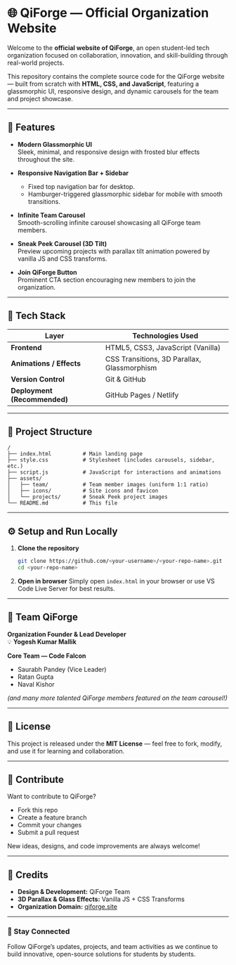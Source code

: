 # 🌐 QiForge — Official Organization Website

Welcome to the **official website of QiForge**, an open student-led tech organization focused on collaboration, innovation, and skill-building through real-world projects.

This repository contains the complete source code for the QiForge website — built from scratch with **HTML, CSS, and JavaScript**, featuring a glassmorphic UI, responsive design, and dynamic carousels for the team and project showcase.

---

## 🚀 Features

- **Modern Glassmorphic UI**  
  Sleek, minimal, and responsive design with frosted blur effects throughout the site.

- **Responsive Navigation Bar + Sidebar**  
  - Fixed top navigation bar for desktop.  
  - Hamburger-triggered glassmorphic sidebar for mobile with smooth transitions.

- **Infinite Team Carousel**  
  Smooth-scrolling infinite carousel showcasing all QiForge team members.

- **Sneak Peek Carousel (3D Tilt)**  
  Preview upcoming projects with parallax tilt animation powered by vanilla JS and CSS transforms.

- **Join QiForge Button**  
  Prominent CTA section encouraging new members to join the organization.

---

## 🧱 Tech Stack

| Layer | Technologies Used |
|-------|--------------------|
| **Frontend** | HTML5, CSS3, JavaScript (Vanilla) |
| **Animations / Effects** | CSS Transitions, 3D Parallax, Glassmorphism |
| **Version Control** | Git & GitHub |
| **Deployment (Recommended)** | GitHub Pages / Netlify |

---

## 📂 Project Structure

```
/
├── index.html          # Main landing page
├── style.css           # Stylesheet (includes carousels, sidebar, etc.)
├── script.js           # JavaScript for interactions and animations
├── assets/
│   ├── team/           # Team member images (uniform 1:1 ratio)
│   ├── icons/          # Site icons and favicon
│   └── projects/       # Sneak Peek project images
└── README.md           # This file
```

---

## ⚙️ Setup and Run Locally

1. **Clone the repository**
   ```bash
   git clone https://github.com/<your-username>/<your-repo-name>.git
   cd <your-repo-name>
   ```

2. **Open in browser**
   Simply open `index.html` in your browser or use VS Code Live Server for best results.

---

## 👥 Team QiForge

**Organization Founder & Lead Developer**  
💡 **Yogesh Kumar Mallik**

**Core Team — Code Falcon**
- Saurabh Pandey (Vice Leader)  
- Ratan Gupta  
- Naval Kishor  

*(and many more talented QiForge members featured on the team carousel!)*

---

## 🧩 License

This project is released under the **MIT License** — feel free to fork, modify, and use it for learning and collaboration.

---

## 💬 Contribute

Want to contribute to QiForge?  
- Fork this repo  
- Create a feature branch  
- Commit your changes  
- Submit a pull request  

New ideas, designs, and code improvements are always welcome!

---

## 💜 Credits

- **Design & Development:** QiForge Team  
- **3D Parallax & Glass Effects:** Vanilla JS + CSS Transforms  
- **Organization Domain:** [qiforge.site](https://qiforge.site)  

---

### 🔗 Stay Connected
Follow QiForge’s updates, projects, and team activities as we continue to build innovative, open-source solutions for students by students.

